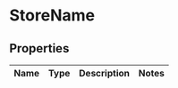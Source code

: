 
# StoreName

## Properties
Name | Type | Description | Notes
------------ | ------------- | ------------- | -------------




